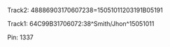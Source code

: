 Track2:  48886903170607238=15051011203191B05191

Track1:  64C99B31706072:38^Smith/Jhon^15051011

Pin:  1337
